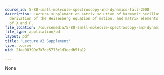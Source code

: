 ```yaml
---
course_id: 5-80-small-molecule-spectroscopy-and-dynamics-fall-2008
description: Lecture supplement on matrix solution of harmonic oscillator problems,
  derivation of the Heisenberg equation of motion, and matrix elements of any function
  of X and P.
file_location: /coursemedia/5-80-small-molecule-spectroscopy-and-dynamics-fall-2008/2fae98399e7b7de5773c3d3eedb5fa22_02s_mtxsol.pdf
file_type: application/pdf
layout: pdf
title: 'Lecture #2 Supplement'
type: course
uid: 2fae98399e7b7de5773c3d3eedb5fa22

---
```

None
